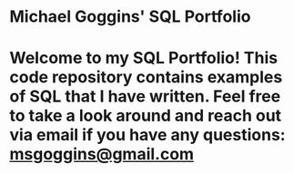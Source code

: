 # Michael Goggins' SQL Portfolio

# Welcome to my SQL Portfolio! This code repository contains examples of SQL that I have written. Feel free to take a look around and reach out via email if you have any questions: msgoggins@gmail.com
